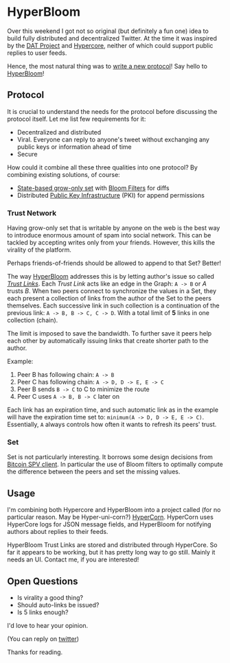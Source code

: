 # HyperBloom

Over this weekend I got not so original (but definitely a fun one) idea to build
fully distributed and decentralized Twitter. At the time it was inspired by the
[DAT Project][0] and [Hypercore][1], neither of which could support public
replies to user feeds.

Hence, the most natural thing was to [write a new protocol][2]! Say hello to
[HyperBloom][3]!

## Protocol

It is crucial to understand the needs for the protocol before discussing the
protocol itself. Let me list few requirements for it:

* Decentralized and distributed
* Viral. Everyone can reply to anyone's tweet without exchanging any public
  keys or information ahead of time
* Secure

How could it combine all these three qualities into one protocol? By combining
existing solutions, of course:

* [State-based grow-only set][4] with [Bloom Filters][5] for diffs
* Distributed [Public Key Infrastructure][6] (PKI) for append permissions

### Trust Network

Having grow-only set that is writable by anyone on the web is the best way to
introduce enormous amount of spam into social network. This can be tackled by
accepting writes only from your friends. However, this kills the virality of the
platform.

Perhaps friends-of-friends should be allowed to append to that Set? Better!

The way [HyperBloom][3] addresses this is by letting author's issue so called
[*Trust Links*][7]. Each *Trust Link* acts like an edge in the Graph: `A -> B`
or _A_ trusts _B_. When two peers connect to synchronize the values in a Set,
they each present a collection of links from the author of the Set to the peers
themselves. Each successive link in such collection is a continuation of the
previous link: `A -> B, B -> C, C -> D`. With a total limit of **5** links in
one collection (chain).

The limit is imposed to save the bandwidth. To further save it peers help each
other by automatically issuing links that create shorter path to the author.

Example:

1. Peer B has following chain: `A -> B`
2. Peer C has following chain: `A -> D, D -> E, E -> C`
3. Peer B sends `B -> C` to C to minimize the route
4. Peer C uses `A -> B, B -> C` later on

Each link has an expiration time, and such automatic link as in the example will
have the expiration time set to: `minimum(A -> D, D -> E, E -> C)`. Essentially,
`A` always controls how often it wants to refresh its peers' trust.

### Set

Set is not particularly interesting. It borrows some design decisions from
[Bitcoin SPV client][8]. In particular the use of Bloom filters to optimally
compute the difference between the peers and set the missing values.

## Usage

I'm combining both Hypercore and HyperBloom into a project called (for no
particular reason. May be Hyper-uni-corn?) [HyperCorn][9]. HyperCorn uses
HyperCore logs for JSON message fields, and HyperBloom for notifying authors
about replies to their feeds.

HyperBloom Trust Links are stored and distributed through HyperCore. So far it
appears to be working, but it has pretty long way to go still. Mainly it needs
an UI. Contact me, if you are interested!

## Open Questions

* Is virality a good thing?
* Should auto-links be issued?
* Is 5 links enough?

I'd love to hear your opinion.

(You can reply on [twitter][10])

Thanks for reading.

[0]: https://datproject.org/
[1]: https://github.com/mafintosh/hypercore
[2]: https://xkcd.com/927/
[3]: https://github.com/hyperbloom/hyperbloom
[4]: https://en.wikipedia.org/wiki/Conflict-free_replicated_data_type#State-based_grow-only_set
[5]: https://en.wikipedia.org/wiki/Bloom_filter
[6]: https://en.wikipedia.org/wiki/Public_key_infrastructure
[7]: https://github.com/hyperbloom/hyperbloom-protocol/blob/master/spec.md#signature-chain
[8]: https://bitcoin.org/en/glossary/simplified-payment-verification
[9]: https://github.com/indutny/hypercorn
[10]: https://twitter.com/indutny
